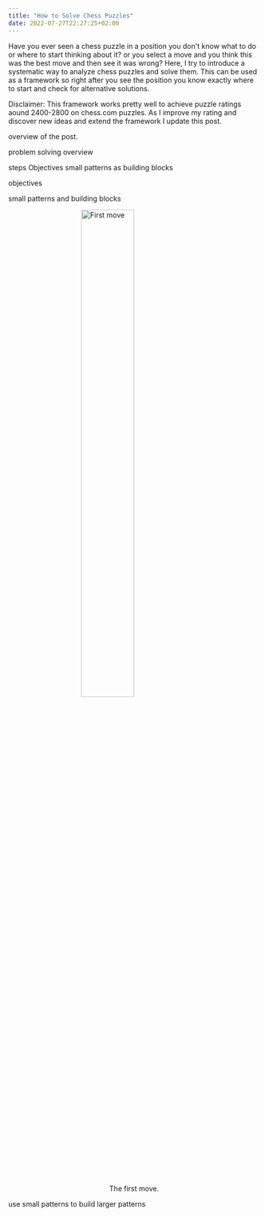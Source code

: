 ```yaml
---
title: "How to Solve Chess Puzzles"
date: 2022-07-27T22:27:25+02:00
---
```


Have you ever seen a chess puzzle in a position you don't know what to do or where to start thinking 
about it? or you select a move and you think this was the best move and then see it was wrong? Here,
I try to introduce a systematic way to analyze chess puzzles and solve them. This can be used as a
framework so right after you see the position you know exactly where to start and check for alternative
solutions.

Disclaimer: This framework works pretty well to achieve puzzle ratings aound 2400-2800 on chess.com
puzzles. As I improve my rating and discover new ideas and extend the framework I update this post.

overview of the post.   

problem solving overview

steps
Objectives
small patterns as building blocks 

objectives

small patterns and building blocks

<figure>
  <img src="/images/1.jpeg" alt="First move" style="margin-left: 25%; width:50%">
  <figcaption style="text-align:center">The first move.</figcaption>
</figure>

use small patterns to build larger patterns



